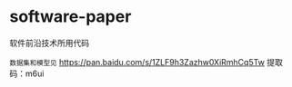 # software-paper
软件前沿技术所用代码


``数据集和模型见``
https://pan.baidu.com/s/1ZLF9h3Zazhw0XiRmhCq5Tw 提取码：m6ui 
